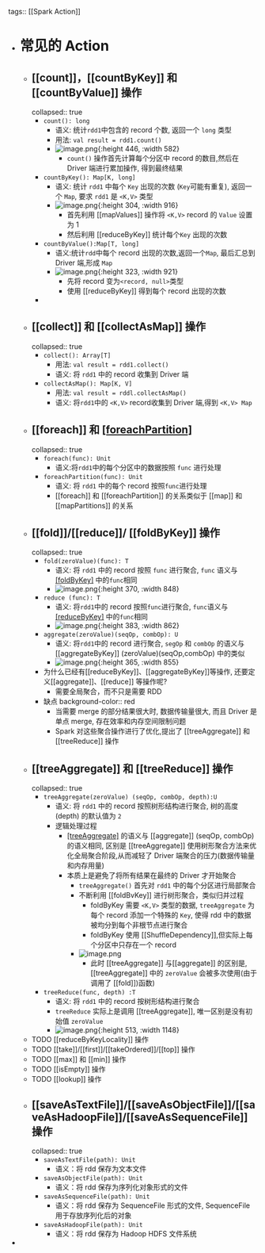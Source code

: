 tags:: [[Spark Action]]

- # 常见的 Action
	- ## [[count]]，[[countByKey]] 和 [[countByValue]] 操作
	  collapsed:: true
		- `count(): long`
			- 语义: 统计`rdd1`中包含的 record 个数, 返回一个 `long` 类型
			- 用法: `val result = rdd1.count()`
			- ![image.png](../assets/image_1680689449062_0.png){:height 446, :width 582}
				- `count()` 操作首先计算每个分区中 record 的数目,然后在 Driver 端进行累加操作, 得到最终结果
		- `countByKey(): Map[K, long]`
			- 语义: 统计 `rdd1` 中每个 `Key` 出现的次数 (`Key`可能有重复), 返回一个 `Map`, 要求 `rdd1` 是 `<K,V>` 类型
			- ![image.png](../assets/image_1680689580867_0.png){:height 304, :width 916}
				- 首先利用 [[mapValues]] 操作将 `<K,V>` record 的 `Value` 设置为 1
				- 然后利用 [[reduceByKey]] 统计每个`Key` 出现的次数
		- `countByValue():Map[T, long]`
			- 语义:统计`rdd`中每个 record 出现的次数,返回一个`Map`, 最后汇总到 Driver 端,形成 `Map`
			- ![image.png](../assets/image_1680689966066_0.png){:height 323, :width 921}
				- 先将 record 变为`<record, null>`类型
				- 使用 [[reduceByKey]] 得到每个 record 出现的次数
		-
	- ## [[collect]] 和 [[collectAsMap]] 操作
	  collapsed:: true
		- `collect(): Array[T]`
			- 用法: `val result = rdd1.collect()`
			- 语义: 将 `rdd1` 中的 record 收集到 Driver 端
		- `collectAsMap(): Map[K, V]`
			- 用法: `val result = rddl.collectAsMap()`
			- 语义: 将`rdd1`中的 `<K,V>` record收集到 Driver 端,得到 `<K,V> Map`
	- ## [[foreach]] 和 [[foreachPartition]]()
	  collapsed:: true
		- `foreach(func): Unit`
			- 语义:将`rdd1`中的每个分区中的数据按照 `func` 进行处理
		- `foreachPartition(func): Unit`
			- 语义: 将 `rdd1` 中的每个 record 按照`func`进行处理
			- [[foreach]] 和 [[foreachPartition]] 的关系类似于 [[map]] 和 [[mapPartitions]] 的关系
	- ## [[fold]]/[[reduce]]/ [[foldByKey]] 操作
	  collapsed:: true
		- `fold(zeroValue)(func): T`
			- 语义: 将 `rdd1` 中的 record 按照 `func` 进行聚合, `func` 语义与 [[foldByKey]](func) 中的`func`相同
			- ![image.png](../assets/image_1680690636873_0.png){:height 370, :width 848}
		- `reduce (func): T`
			- 语义: 将`rdd1`中的 record 按照`func`进行聚合, `func`语义与[[reduceByKey]](func) 中的`func`相同
			- ![image.png](../assets/image_1680690670578_0.png){:height 383, :width 862}
		- `aggregate(zeroValue)(seqOp, combOp): U`
			- 语义: 将`rdd1`中的 record 进行聚合, `segOp` 和 `combOp` 的语义与 [[aggregateByKey]] (zeroValue)(seqOp,combOp) 中的类似
			- ![image.png](../assets/image_1680690692179_0.png){:height 365, :width 855}
		- 为什么已经有[[reduceByKey]]、[[aggregateByKey]]等操作, 还要定义[[aggregate]]、[[reduce]] 等操作呢?
			- 需要全局聚合，而不只是需要 RDD
		- 缺点
		  background-color:: red
			- 当需要 merge 的部分结果很大时, 数据传输量很大, 而且 Driver 是单点 merge, 存在效率和内存空间限制问题
			- Spark 对这些聚合操作进行了优化,提出了 [[treeAggregate]] 和 [[treeReduce]] 操作
	- ## [[treeAggregate]] 和 [[treeReduce]] 操作
	  collapsed:: true
		- `treeAggregate(zeroValue) (seqOp, combOp, depth):U`
			- 语义: 将 `rdd1` 中的 record 按照树形结构进行聚合, 树的高度(depth) 的默认值为 `2`
			- 逻辑处理过程
				- [[treeAggregate]](seqOp,combOp) 的语义与 [[aggregate]] (seqOp, combOp) 的语义相同, 区别是 [[treeAggregate]] 使用树形聚合方法来优化全局聚合阶段,从而减轻了 Driver 端聚合的压力(数据传输量和内存用量)
				- 本质上是避免了将所有结果在最终的 Driver 才开始聚合
					- `treeAggregate()` 首先对 `rdd1` 中的每个分区进行局部聚合
					- 不断利用 [[foldBvKey]] 进行树形聚合，类似归并过程
						- foldByKey 需要 `<K,V>` 类型的数据, `treeAggregate` 为每个 record 添加一个特殊的 `Key`, 使得 rdd 中的数据被均分到每个非根节点进行聚合
						- foldByKey 使用 [[ShuffleDependency]],但实际上每个分区中只存在一个 record
					- ![image.png](../assets/image_1680691417870_0.png)
						- 此时 [[treeAggregate]] 与[[aggregate]] 的区别是, [[treeAggregate]] 中的 `zeroValue` 会被多次使用(由于调用了 [[fold]])函数)
		- `treeReduce(func, depth) :T`
			- 语义: 将 `rdd1` 中的 record 按树形结构进行聚合
			- `treeReduce` 实际上是调用 [[treeAggregate]], 唯一区别是没有初始值 `zeroValue`
			- ![image.png](../assets/image_1680693148088_0.png){:height 513, :width 1148}
	- TODO [[reduceByKeyLocality]] 操作
	- TODO [[take]]/[[first]]/[[takeOrdered]]/[[top]] 操作
	- TODO [[max]] 和 [[min]] 操作
	- TODO [[isEmpty]] 操作
	- TODO [[lookup]] 操作
	- ## [[saveAsTextFile]]/[[saveAsObjectFile]]/[[saveAsHadoopFile]]/[[saveAsSequenceFile]] 操作
	  collapsed:: true
		- `saveAsTextFile(path): Unit`
			- 语义：将 rdd 保存为文本文件
		- `saveAsObjectFile(path): Unit`
			- 语义：将 rdd 保存为序列化对象形式的文件
		- `saveAsSequenceFile(path): Unit`
			- 语义：将 rdd 保存为 SequenceFile 形式的文件,  SequenceFile 用于存放序列化后的对象
		- `saveAsHadoopFile(path): Unit`
			- 语义：将 rdd 保存为 Hadoop HDFS 文件系统
-